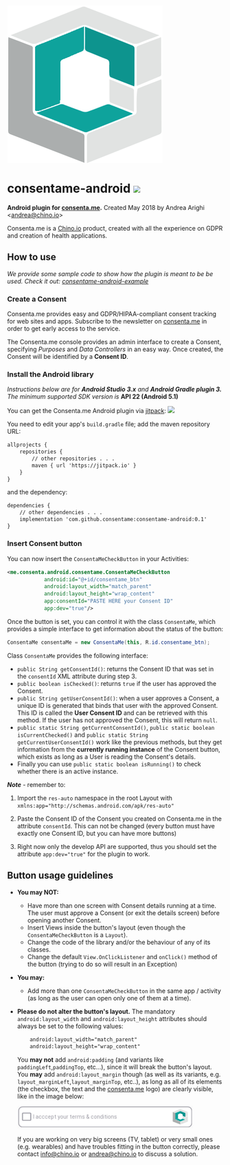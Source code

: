 
![[consenta.me](https://consenta.me) logo](img/consentame_logo.png)

# consentame-android [![](https://jitpack.io/v/consentame/consentame-android.svg)](https://jitpack.io/#consentame/consentame-android)
**Android plugin for [consenta.me](https://consenta.me).** Created May 2018 by Andrea Arighi <[andrea@chino.io](mailto:andrea@chino.io)>

Consenta.me is a [Chino.io](https://chino.io) product, created with all the experience on GDPR
and creation of health applications.

## How to use

*We provide some sample code to show how the plugin is meant to be be used. Check it out: [consentame-android-example](https://github.com/consentame/consentame-android-example)*

### Create a Consent
Consenta.me provides easy and GDPR/HIPAA-compliant consent tracking for web sites and apps.
Subscribe to the newsletter on [consenta.me](https://consenta.me) in order to get early access to the service.

The Consenta.me console provides an admin interface to create a Consent, specifying *Purposes*
and *Data Controllers* in an easy way. Once created, the Consent will be identified by a **Consent ID**.

### Install the Android library
*Instructions below are for* ***Android Studio 3.x*** *and* ***Android Gradle plugin 3.*** *The minimum supported SDK version is* **API 22 (Android 5.1)**

You can get the Consenta.me Android plugin via [jitpack](jitpack.io): [![](https://jitpack.io/v/consentame/consentame-android.svg)](https://jitpack.io/#consentame/consentame-android)

You need to edit your app's `build.gradle` file; add the maven repository URL:

```
allprojects {
	repositories {
		// other repositories . . .
		maven { url 'https://jitpack.io' }
	}
}
```

and the dependency:

```
dependencies {
	// other dependencies . . . 
	implementation 'com.github.consentame:consentame-android:0.1'
}
```


### Insert Consent button
You can now insert the `ConsentaMeCheckButton` in your Activities:

```XML
<me.consenta.android.consentame.ConsentaMeCheckButton
            android:id="@+id/consentame_btn"
            android:layout_width="match_parent"
            android:layout_height="wrap_content"
            app:consentId="PASTE HERE your Consent ID"
            app:dev="true"/>     
```

Once the button is set, you can control it with the class `ConsentaMe`, which provides a simple interface to get information about the status of the button:
```Java
ConsentaMe consentaMe = new ConsentaMe(this, R.id.consentame_btn);
```
Class `ConsentaMe` provides the following interface:

* `public String getConsentId()`: returns the Consent ID that was set in the `consentId` XML attribute during step 3.
* `public boolean isChecked()`: returns `true` if the user has approved the Consent.
* `public String getUserConsentId()`: when a user approves a Consent, a unique ID is generated that binds that user
with the approved Consent. This ID is called the **User Consent ID** and can be retrieved with this method.
If the user has not approved the Consent, this will return `null`.
* `public static String getCurrentConsentId()`, `public static boolean isCurrentChecked()` and `public static String getCurrentUserConsentId()`
work like the previous methods, but they get information from the **currently running instance** of the Consent button,
which exists as long as a User is reading the Consent's details.
* Finally you can use `public static boolean isRunning()` to check whether there is an active instance.


***Note*** - remember to:

1. Import the `res-auto` namespace in the root Layout with `xmlns:app="http://schemas.android.com/apk/res-auto"`

2. Paste the Consent ID of the Consent you created on Consenta.me in the attribute `consentId`. This can not be changed (every button must have exactly one Consent ID, but you can have more buttons)

4. Right now only the develop API are supported, thus you should set the attribute `app:dev="true"` for the plugin to work.

## Button usage guidelines

* **You may NOT:**
    * Have more than one screen with Consent details running at a time. The user must approve a Consent (or exit the details screen)
    before opening another Consent.
    * Insert Views inside the button's layout (even though the `ConsentaMeCheckButton` is a `Layout`).
    * Change the code of the library and/or the behaviour of any of its classes.
    * Change the default `View.OnClickListener` and `onClick()` method of the button (trying to do so will result in an Exception)

* **You may:**
    * Add more than one `ConsentaMeCheckButton` in the same app / activity (as long as the user can open only one of them at a time).

* **Please do not alter the button's layout.** The mandatory `android:layout_width` and `android:layout_height` attributes should always be set to the following values:
  ```XML
      android:layout_width="match_parent"
      android:layout_height="wrap_content"
  ```
  You **may not** add `android:padding` (and variants like `paddingLeft`,`paddingTop`, etc...), since it will break the button's layout.
  You **may** add `android:layout_margin` though (as well as its variants, e.g. `layout_marginLeft`,`layout_marginTop`, etc..),
  as long as all of its elements (the checkbox, the text and the [consenta.me](https://consenta.me)
  logo) are clearly visible, like in the image below:

  ![(img/button_preview.png)](img/button_preview.png)

  If you are working on very big screens (TV, tablet) or very small ones (e.g. wearables) and have troubles fitting in the button
  correctly, please contact [info@chino.io](mailto:info@chino.io) or [andrea@chino.io](mailto:andrea@chino.io) to discuss a solution.
